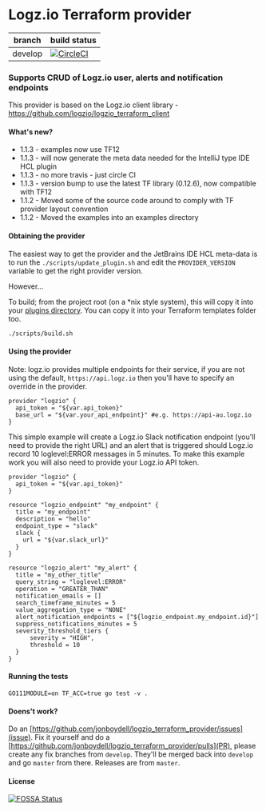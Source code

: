 # Logz.io Terraform provider

|branch|build status|
|---|---|
|develop|[![CircleCI](https://circleci.com/gh/jonboydell/logzio_terraform_provider/tree/develop.svg?style=svg)](https://circleci.com/gh/jonboydell/logzio_terraform_provider/tree/develop)|

### Supports CRUD of Logz.io user, alerts and notification endpoints

This provider is based on the Logz.io client library - https://github.com/logzio/logzio_terraform_client

#### What's new?

- 1.1.3 - examples now use TF12
- 1.1.3 - will now generate the meta data needed for the IntelliJ type IDE HCL plugin
- 1.1.3 - no more travis - just circle CI
- 1.1.3 - version bump to use the latest TF library (0.12.6), now compatible with TF12
- 1.1.2 - Moved some of the source code around to comply with TF provider layout convention
- 1.1.2 - Moved the examples into an examples directory

#### Obtaining the provider

The easiest way to get the provider and the JetBrains IDE HCL meta-data is to run the `./scripts/update_plugin.sh` and edit the `PROVIDER_VERSION` variable to get the right provider version.

However...

To build; from the project root (on a *nix style system), this will copy it into your [plugins directory](https://www.terraform.io/docs/configuration/providers.html#third-party-plugins).  You can copy it into your Terraform templates folder too.
```bash
./scripts/build.sh
```

#### Using the provider

Note: logz.io provides multiple endpoints for their service, if you are not using the default, `https://api.logz.io` then you'll have to specify an override in the provider.
```hcl-terraform
provider "logzio" {
  api_token = "${var.api_token}"
  base_url = "${var.your_api_endpoint}" #e.g. https://api-au.logz.io
}
```

This simple example will create a Logz.io Slack notification endpoint (you'll need to provide the right URL) and an alert that
is triggered should Logz.io record 10 loglevel:ERROR messages in 5 minutes.  To make this example work you will also need to provide
your Logz.io API token.

```hcl-terraform
provider "logzio" {
  api_token = "${var.api_token}"
}

resource "logzio_endpoint" "my_endpoint" {
  title = "my_endpoint"
  description = "hello"
  endpoint_type = "slack"
  slack {
    url = "${var.slack_url}"
  }
}

resource "logzio_alert" "my_alert" {
  title = "my_other_title"
  query_string = "loglevel:ERROR"
  operation = "GREATER_THAN"
  notification_emails = []
  search_timeframe_minutes = 5
  value_aggregation_type = "NONE"
  alert_notification_endpoints = ["${logzio_endpoint.my_endpoint.id}"]
  suppress_notifications_minutes = 5
  severity_threshold_tiers {
      severity = "HIGH",
      threshold = 10
  }
}
```

#### Running the tests
`GO111MODULE=on TF_ACC=true go test -v .`

#### Doens't work?

Do an [https://github.com/jonboydell/logzio_terraform_provider/issues](issue).
Fix it yourself and do a [https://github.com/jonboydell/logzio_terraform_provider/pulls](PR), please create any fix branches from `develop`.  They'll be merged back into `develop` and go `master` from there.  Releases are from `master`.

#### License

[![FOSSA Status](https://app.fossa.io/api/projects/custom%2B8359%2Fgit%40github.com%3Ajonboydell%2Flogzio_terraform_provider.git.svg?type=large)](https://app.fossa.io/projects/custom%2B8359%2Fgit%40github.com%3Ajonboydell%2Flogzio_terraform_provider.git?ref=badge_large)
